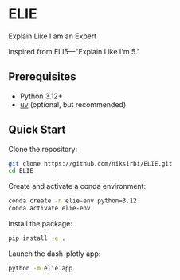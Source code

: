 # ELIE
Explain Like I am an Expert

Inspired from ELI5—"Explain Like I'm 5."

## Prerequisites
- Python 3.12+
- [uv](https://astral.sh/uv) (optional, but recommended)

## Quick Start

Clone the repository:
```bash
git clone https://github.com/niksirbi/ELIE.git
cd ELIE
```

Create and activate a conda environment:
```bash
conda create -n elie-env python=3.12
conda activate elie-env
```

Install the package:
```bash
pip install -e .
```

Launch the dash-plotly app:

```bash
python -m elie.app
```
